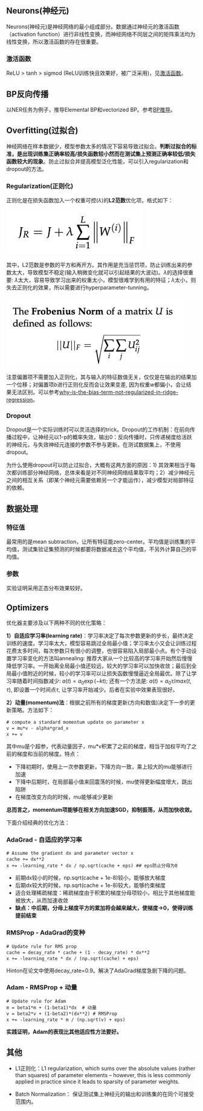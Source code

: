 ## Neurons(神经元)

Neurons(神经元)是神经网络的最小组成部分。数据通过神经元的激活函数（activation function）进行非线性变换，而神经网络不同层之间的矩阵乘法均为线性变换，所以激活函数的存在很重要。

### 激活函数

ReLU > tanh > sigmod (ReLU训练快且效果好，被广泛采用)，见[激活函数](https://github.com/fionattu/nlp_algorithms/blob/master/pics/derivation/activation_functions.pdf)。

## BP反向传播

以NER任务为例子，推导Elemental BP和vectorized BP。参考[BP推导](https://github.com/fionattu/nlp_algorithms/blob/master/pics/derivation/back_prop.pdf)。

## Overfitting(过拟合)

神经网络在样本数据少，模型参数太多的情况下容易导致过拟合。**判断过拟合的标准，是出现训练集正确率较高/损失函数较小然而在测试集上预测正确率较低/损失函数较大的现象**。防止过拟合并提高模型泛化性能，可以引入regularization和dropout的方法。

### Regularization(正则化)

正则化是在损失函数加入一个权重可控($\lambda$)的**L2范数**优化项，格式如下：

![image](https://raw.githubusercontent.com/fionattu/nlp_algorithms/master/pics/regularization_loss.png)

其中，L2范数是参数的平方和再开方。其作用是充当惩罚项，防止训练出来的参数太大，导致模型不稳定(输入稍微变化就可以引起结果的大波动)。$\lambda$的选择很重要: $\lambda$太大，容易导致学习出来的权重太小，模型很难学到有用的特征；$\lambda$太小，则失去正则化的效果，所以需要进行hyperparameter-tunning。

![image](https://raw.githubusercontent.com/fionattu/nlp_algorithms/master/pics/L2_norm.png)


注意偏置项不需要加入正则化，其与输入的特征数值无关，仅仅是在输出的结果加一个位移；对偏置项$b$进行正则化反而会让效果变差, 因为权重$w$都偏小，会让结果无法区别。可以参考[why-is-the-bias-term-not-regularized-in-ridge-regression](why-is-the-bias-term-not-regularized-in-ridge-regression)。

### Dropout

Dropout是一个实际训练时可以灵活选择的trick。Dropout的工作机制：在前向传播过程中，让神经元以1-p的概率失效，输出0：反向传播时，只传递梯度给活跃的神经元，与失效神经元连接的参数不参与更新。在测试数据集上，不使用dropout。

为什么使用dropout可以防止过拟合，大概有这两方面的原因：1) 其效果相当于每次都训练部分神经网络，总体来看是对不同神经网络结果取平均；2）减少神经元之间的相互关系（即某个神经元需要依赖另一个才能运作），减少模型对局部特征的依赖。

## 数据处理

### 特征值
最常用的是mean subtraction，让所有特征能zero-center。平均值是训练集的平均值，测试集验证集预测的时候都要将数据减去这个平均值，不另外计算自己的平均值。

### 参数
实验证明采用正态分布效果较好。

## Optimizers

优化器主要涉及以下两种不同的优化策略：

**1）自适应学习率(learning rate)**：学习率决定了每次参数更新的步长，最终决定训练的速度。学习率太大，模型容易跳过全局最小值；学习率太小又会让训练过程花费太多时间，每次参数只有很小的调整，也很容易陷入局部最小点。有个手动设置学习率变化的方法叫annealing: 推荐大家从一个比较高的学习率开始然后慢慢降低学习率。一开始离全局最小值还较远，较大的学习率可以加快收敛；最后到全局最小值附近的时候，较小的学习率可以让损失函数慢慢逼近全局最优。除了让学习率随着时间指数减少: $a(t) = a_0\exp(-kt)$; 还有一个方法是: $a(t) = a_0\tau/max(t, \tau)$, 即设置一个时间点$\tau$, 让学习率开始减少。后者在实验中效果表现很好。

**2）动量(momentum)法**：根据之前所有的梯度更新(方向和数值)决定下一步的更新策略。方法如下：

```
# compute a standard momentum update on parameter x
v = mu*v - alpha*grad_x
x += v
```

其中mu是个超参，代表动量因子，mu*v积累了之前的梯度，相当于加权平均了之前的梯度和当前的梯度。特点：

* 下降初期时，使用上一次参数更新，下降方向一致，乘上较大的mu能够进行加速
* 下降中后期时，在局部最小值来回震荡的时候，mu使得更新幅度增大，跳出陷阱
* 在梯度改变方向的时候，mu能够减少更新 

**总而言之，momentum项能够在相关方向加速SGD，抑制振荡，从而加快收敛。**



下面介绍经典的优化方法：

### AdaGrad - 自适应的学习率

```
# Assume the gradient dx and parameter vector x 
cache += dx**2
x += -learning_rate * dx / np.sqrt(cache + eps) ## eps防止分母为0
```

* 前期dx较小的时候，np.sqrt(cache + 1e-8)较小，能够放大梯度
* 后期dx较大的时候，np.sqrt(cache + 1e-8)较大，能够约束梯度
* 适合处理稀疏梯度：稀疏梯度由于积累的梯度分母项较小，相比于其他梯度能被放大，从而加速收敛
* **缺点：中后期，分母上梯度平方的累加将会越来越大，使梯度->0，使得训练提前结束**

### RMSProp - AdaGrad的变种

```
# Update rule for RMS prop
cache = decay_rate * cache + (1 - decay_rate) * dx**2 
x += -learning_rate * dx / (np.sqrt(cache) + eps)
```

Hinton在论文中使用decay_rate=0.9。解决了AdaGrad梯度急剧下降的问题。
	
### Adam - RMSProp + 动量

```
# Update rule for Adam
m = beta1*m + (1-beta1)*dx  # 动量
v = beta2*v + (1-beta2)*(dx**2) # RMSProp
x += -learning_rate * m / (np.sqrt(v) + eps)
```
**实践证明，Adam的表现比其他适应性方法要好。**


## 其他

* L1正则化：L1 regularization, which sums over the absolute values (rather than squares) of parameter elements – however, this is less commonly applied in practice since it leads to sparsity of parameter weights.

* Batch Normalization： 保证测试集上神经元的输出和训练集的在同个可接受范围内。